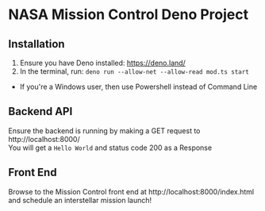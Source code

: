 # NASA Mission Control Deno Project

## Installation

1. Ensure you have Deno installed: https://deno.land/
2. In the terminal, run: `deno run --allow-net --allow-read mod.ts start`
* If you're a Windows user, then use Powershell instead of Command Line


## Backend API

Ensure the backend is running by making a GET request to http://localhost:8000/<br/>
You will get a `Hello World` and status code 200 as a Response

## Front End

Browse to the Mission Control front end at http://localhost:8000/index.html and schedule an interstellar mission launch!
